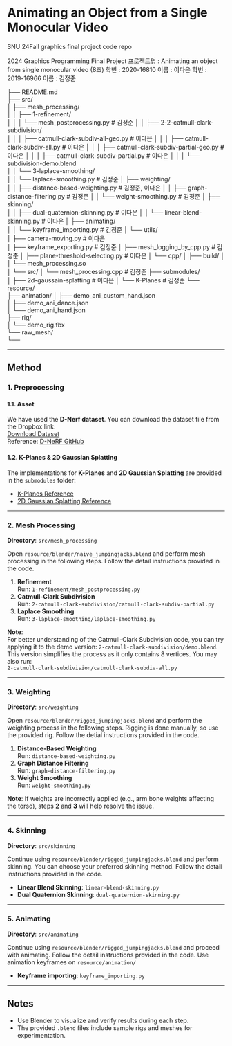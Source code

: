 # Animating an Object from a Single Monocular Video
SNU 24Fall graphics final project code repo


2024 Graphics Programming Final Project
프로젝트명 : Animating an object from single monocular video (8조)
학번 : 2020-16810
이름 : 이다은
학번 : 2019-16966
이름 : 김정준

├── README.md              
├── src/                   
│   ├── mesh_processing/   				
│   │   ├── 1-refinement/				
│   │   │   └── mesh_postprocessing.py			# 김정준
│   │   ├── 2-2-catmull-clark-subdivision/		
│   │   │   ├── catmull-clark-subdiv-all-geo.py		# 이다은
│   │   │   ├── catmull-clark-subdiv-all.py		# 이다은
│   │   │   ├── catmull-clark-subdiv-partial-geo.py	# 이다은
│   │   │   ├── catmull-clark-subdiv-partial.py		# 이다은
│   │   │   └── subdivision-demo.blend			
│   │   └── 3-laplace-smoothing/ 			
│   │       └── laplace-smoothing.py			# 김정준
│   ├── weighting/         
│   │   ├── distance-based-weighting.py      		# 김정준, 이다은
│   │   ├── graph-distance-filtering.py      		# 김정준
│   │   └── weight-smoothing.py      			# 김정준
│   ├── skinning/          
│   │   ├── dual-quaternion-skinning.py      		# 이다은
│   │   └── linear-blend-skinning.py      		# 이다은
│   ├── animating/            
│   │   └── keyframe_importing.py      			# 김정준
│   └── utils/             
│       ├── camera-moving.py				# 이다은    
│       ├── keyframe_exporting.py      			# 김정준
│       ├── mesh_logging_by_cpp.py      		# 김정준
│       ├── plane-threshold-selecting.py      		# 이다은
│       └── cpp/
│           ├── build/
│           │   └── mesh_processing.so			
│           └── src/
│               └── mesh_processing.cpp			# 김정준
├── submodules/            
│   ├── 2d-gaussain-splatting    			# 이다은
│   └── K-Planes   					# 김정준
└── resource/      
    ├── animation/
    │   ├── demo_ani_custom_hand.json     
    │   ├── demo_ani_dance.json    
    │   └── demo_ani_hand.json  
    ├── rig/      
    │   └── demo_rig.fbx      
    └── raw_mesh/  
        └──      


---
## Method

### 1. Preprocessing

#### 1.1. Asset  
We have used the **D-Nerf dataset**. You can download the dataset file from the Dropbox link:  
[Download Dataset](https://www.dropbox.com/scl/fi/cdcmkufncwcikk1dzbgb4/data.zip?rlkey=n5m21i84v2b2xk6h7qgiu8nkg&e=1&dl=0)  
Reference: [D-NeRF GitHub](https://github.com/albertpumarola/D-NeRF)

#### 1.2. K-Planes & 2D Gaussian Splatting  
The implementations for **K-Planes** and **2D Gaussian Splatting** are provided in the `submodules` folder:  
- [K-Planes Reference](https://github.com/sarafridov/K-Planes)  
- [2D Gaussian Splatting Reference](https://github.com/hbb1/2d-gaussian-splatting)

---

### 2. Mesh Processing

**Directory**: `src/mesh_processing`  

Open `resource/blender/naive_jumpingjacks.blend` and perform mesh processing in the following steps. Follow the detail instructions provided in the code.  

1. **Refinement**  
   Run: `1-refinement/mesh_postprocessing.py`  
2. **Catmull-Clark Subdivision**  
   Run: `2-catmull-clark-subdivision/catmull-clark-subdiv-partial.py`  
3. **Laplace Smoothing**  
   Run: `3-laplace-smoothing/laplace-smoothing.py`  

**Note**:  
For better understanding of the Catmull-Clark Subdivision code, you can try applying it to the demo version: `2-catmull-clark-subdivision/demo.blend`. This version simplifies the process as it only contains 8 vertices. You may also run:  
`2-catmull-clark-subdivision/catmull-clark-subdiv-all.py`

---

### 3. Weighting

**Directory**: `src/weighting`  

Open `resource/blender/rigged_jumpingjacks.blend` and perform the weighting process in the following steps. Rigging is done manually, so use the provided rig. Follow the detial instructions provided in the code.  

1. **Distance-Based Weighting**  
   Run: `distance-based-weighting.py`  
2. **Graph Distance Filtering**  
   Run: `graph-distance-filtering.py`  
3. **Weight Smoothing**  
   Run: `weight-smoothing.py`  

**Note**: If weights are incorrectly applied (e.g., arm bone weights affecting the torso), steps **2** and **3** will help resolve the issue.

---

### 4. Skinning

**Directory**: `src/skinning`  

Continue using `resource/blender/rigged_jumpingjacks.blend` and perform skinning. You can choose your preferred skinning method. Follow the detail instructions provided in the code.  

- **Linear Blend Skinning**: `linear-blend-skinning.py`  
- **Dual Quaternion Skinning**: `dual-quaternion-skinning.py`  

---

### 5. Animating

**Directory**: `src/animating`  

Continue using `resource/blender/rigged_jumpingjacks.blend` and proceed with animating. Follow the detail instructions provided in the code. Use animation keyframes on `resource/animation/`

- **Keyframe importing**: `keyframe_importing.py`  

---

## Notes
- Use Blender to visualize and verify results during each step.  
- The provided `.blend` files include sample rigs and meshes for experimentation.  
